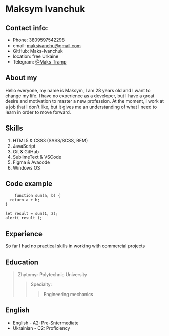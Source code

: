 # Maksym Ivanchuk

## Сontact info:

- Phone: 3809597542298
- email: maksivanchu@gmail.com
- GitHub: Maks-Ivanchuk
- location: free Urkaine
- Telegram: [@Maks_Tramp](https://t.me/Maks_Tramp "go to Telegram")

## About my

Hello everyone, my name is Maksym, I am 28 years old and I want to change my life. I have no experience as a developer, but I have a great desire and motivation to master a new profession. At the moment, I work at a job that I don't like, but it gives me an understanding of what I need to learn in order to move forward.

## Skills

1. HTML5 & CSS3 (SASS/SCSS, BEM)
2. JavaScript
3. Git & GitHub
4. SublimeText & VSCode
5. Figma & Avacode
6. Windows OS

## Code example

        function sum(a, b) {
      return a + b;
    }

    let result = sum(1, 2);
    alert( result );

## Experience

So far I had no practical skills in working with commercial projects

## Education

> Zhytomyr Polytechnic University
>
> > Specialty:
> >
> > > Engineering mechanics

## English

- English - A2: Pre-Sntermediate
- Ukrainian - C2: Proficiency